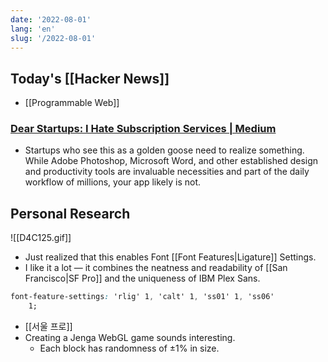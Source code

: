 ```yaml
---
date: '2022-08-01'
lang: 'en'
slug: '/2022-08-01'
---
```


## Today's [[Hacker News]]

- [[Programmable Web]]

### [Dear Startups: I Hate Subscription Services | Medium](https://fangdaddy.medium.com/dear-startups-i-hate-subscription-services-aecefeb0f089)

- Startups who see this as a golden goose need to realize something. While Adobe Photoshop, Microsoft Word, and other established design and productivity tools are invaluable necessities and part of the daily workflow of millions, your app likely is not.

## Personal Research

![[D4C125.gif]]

- Just realized that this enables Font [[Font Features|Ligature]] Settings.
- I like it a lot — it combines the neatness and readability of [[San Francisco|SF Pro]] and the uniqueness of IBM Plex Sans.

```css
font-feature-settings: 'rlig' 1, 'calt' 1, 'ss01' 1, 'ss06'
    1;
```

- [[서울 프로]]
- Creating a Jenga WebGL game sounds interesting.
  - Each block has randomness of ±1% in size.

